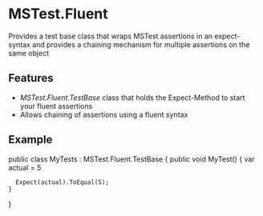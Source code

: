 # MSTest.Fluent #

Provides a test base class that wraps MSTest assertions in an expect-syntax and provides a chaining mechanism for multiple assertions on the same object

## Features

- _MSTest.Fluent.TestBase_ class that holds the Expect-Method to start your fluent assertions
- Allows chaining of assertions using a fluent syntax

## Example

  public class MyTests : MSTest.Fluent.TestBase
  {
    public void MyTest()
    {
      var actual = 5
      
      Expect(actual).ToEqual(5);
    }
  }